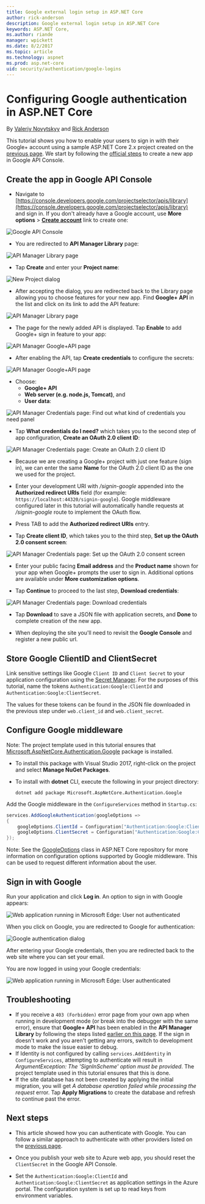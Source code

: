 ```yaml
---
title: Google external login setup in ASP.NET Core
author: rick-anderson
description: Google external login setup in ASP.NET Core
keywords: ASP.NET Core,
ms.author: riande
manager: wpickett
ms.date: 8/2/2017
ms.topic: article
ms.technology: aspnet
ms.prod: asp.net-core
uid: security/authentication/google-logins
---
```

# Configuring Google authentication in ASP.NET Core

<a name=security-authentication-google-logins></a>

By [Valeriy Novytskyy](https://github.com/01binary) and [Rick Anderson](https://twitter.com/RickAndMSFT)

This tutorial shows you how to enable your users to sign in with their Google+ account using a sample ASP.NET Core 2.x project created on the [previous page](index.md). We start by following the [official steps](https://developers.google.com/identity/sign-in/web/devconsole-project) to create a new app in Google API Console.

## Create the app in Google API Console

* Navigate to [https://console.developers.google.com/projectselector/apis/library](https://console.developers.google.com/projectselector/apis/library) and sign in. If you don't already have a Google account, use **More options** > **[Create account](https://accounts.google.com/SignUpWithoutGmail?service=cloudconsole&continue=https%3A%2F%2Fconsole.developers.google.com%2Fprojectselector%2Fapis%2Flibrary&ltmpl=api)** link to create one:

![Google API Console](index/_static/GoogleConsoleLogin.png)

* You are redirected to **API Manager Library** page:

![API Manager Library page](index/_static/GoogleConsoleSwitchboard.png)

* Tap **Create** and enter your **Project name**:

![New Project dialog](index/_static/GoogleConsoleNewProj.png)

* After accepting the dialog, you are redirected back to the Library page allowing you to choose features for your new app. Find **Google+ API** in the list</a> and click on its link to add the API feature:

![API Manager Library page](index/_static/GoogleConsoleChooseApi.png)

* The page for the newly added API is displayed. Tap **Enable** to add Google+ sign in feature to your app:

![API Manager Google+API page](index/_static/GoogleConsoleEnableApi.png)

* After enabling the API, tap **Create credentials** to configure the secrets:

![API Manager Google+API page](index/_static/GoogleConsoleGoCredentials.png)

* Choose:
   * **Google+ API**
   * **Web server (e.g. node.js, Tomcat)**, and
   * **User data**:

![API Manager Credentials page: Find out what kind of credentials you need panel](index/_static/GoogleConsoleChooseCred.png)

* Tap **What credentials do I need?** which takes you to the second step of app configuration, **Create an OAuth 2.0 client ID**:

![API Manager Credentials page: Create an OAuth 2.0 client ID](index/_static/GoogleConsoleCreateClient.png)

* Because we are creating a Google+ project with just one feature (sign in), we can enter the same **Name** for the OAuth 2.0 client ID as the one we used for the project.

* Enter your development URI with */signin-google* appended into the **Authorized redirect URIs** field (for example: `https://localhost:44320/signin-google`). Google middleware configured later in this tutorial will automatically handle requests at */signin-google* route to implement the OAuth flow.

* Press TAB to add the **Authorized redirect URIs** entry.

* Tap **Create client ID**, which takes you to the third step, **Set up the OAuth 2.0 consent screen**:

![API Manager Credentials page: Set up the OAuth 2.0 consent screen](index/_static/GoogleConsoleAddCred.png)

* Enter your public facing **Email address** and the **Product name** shown for your app when Google+ prompts the user to sign in. Additional options are available under **More customization options**.

* Tap **Continue** to proceed to the last step, **Download credentials**:

![API Manager Credentials page: Download credentials](index/_static/GoogleConsoleFinish.png)

* Tap **Download** to save a JSON file with application secrets, and **Done** to complete creation of the new app.

* When deploying the site you'll need to revisit the **Google Console** and register a new public url.

## Store Google ClientID and ClientSecret

Link sensitive settings like Google `Client ID` and `Client Secret` to your application configuration using the [Secret Manager](../../app-secrets.md). For the purposes of this tutorial, name the tokens `Authentication:Google:ClientId` and `Authentication:Google:ClientSecret`.

The values for these tokens can be found in the JSON file downloaded in the previous step under `web.client_id` and `web.client_secret`.

## Configure Google middleware

Note: The project template used in this tutorial ensures that 
[Microsoft.AspNetCore.Authentication.Google](https://www.nuget.org/packages/Microsoft.AspNetCore.Authentication.Google) package is installed.

 * To install this package with Visual Studio 2017, right-click on the project and select **Manage NuGet Packages**.
 * To install with **dotnet** CLI, execute the following in your project directory:

   `dotnet add package Microsoft.AspNetCore.Authentication.Google`

Add the Google middleware in the `ConfigureServices` method in `Startup.cs`:

```csharp
services.AddGoogleAuthentication(googleOptions =>
{
    googleOptions.ClientId = Configuration["Authentication:Google:ClientId"];
    googleOptions.ClientSecret = Configuration["Authentication:Google:ClientSecret"];
});
```

Note: See the [GoogleOptions](https://github.com/aspnet/Security/blob/dev/src/Microsoft.AspNetCore.Authentication.Google/GoogleOptions.cs) class in ASP.NET Core repository for more information on configuration options supported by Google middleware. This can be used to request different information about the user.

## Sign in with Google

Run your application and click **Log in**. An option to sign in with Google appears:

![Web application running in Microsoft Edge: User not authenticated](index/_static/DoneGoogle.png)

When you click on Google, you are redirected to Google for authentication:

![Google authentication dialog](index/_static/GoogleLogin.png)

After entering your Google credentials, then you are redirected back to the web site where you can set your email.

You are now logged in using your Google credentials:

![Web application running in Microsoft Edge: User authenticated](index/_static/Done.png)

## Troubleshooting

* If you receive a `403 (Forbidden)` error page from your own app when running in development mode (or break into the debugger with the same error), ensure that **Google+ API** has been enabled in the **API Manager Library** by following the steps listed [earlier on this page](#enable-googleplus). If the sign in doesn't work and you aren't getting any errors, switch to development mode to make the issue easier to debug.
* If Identity is not configured by calling `services.AddIdentity` in `ConfigureServices`, attempting to authenticate will result in *ArgumentException: The 'SignInScheme' option must be provided*. The project template used in this tutorial ensures that this is done.
* If the site database has not been created by applying the initial migration, you will get *A database operation failed while processing the request* error. Tap **Apply Migrations** to create the database and refresh to continue past the error.

## Next steps

* This article showed how you can authenticate with Google. You can follow a similar approach to authenticate with other providers listed on the [previous page](index.md).

* Once you publish your web site to Azure web app, you should reset the `ClientSecret` in the Google API Console.

* Set the `Authentication:Google:ClientId` and `Authentication:Google:ClientSecret` as application settings in the Azure portal. The configuration system is set up to read keys from environment variables.
